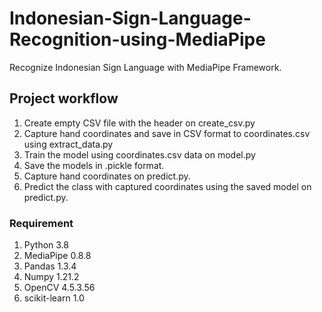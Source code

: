# Indonesian-Sign-Language-Recognition-using-MediaPipe

Recognize Indonesian Sign Language with MediaPipe Framework.

## Project workflow
1. Create empty CSV file with the header on create_csv.py
2. Capture hand coordinates and save in CSV format to coordinates.csv using extract_data.py
3. Train the model using coordinates.csv data on model.py 
4. Save the models in .pickle format.
5. Capture hand coordinates on predict.py. 
6. Predict the class with captured coordinates using the saved model on predict.py.

### Requirement
1. Python 3.8
2. MediaPipe 0.8.8
3. Pandas 1.3.4
4. Numpy 1.21.2
5. OpenCV 4.5.3.56
6. scikit-learn 1.0
